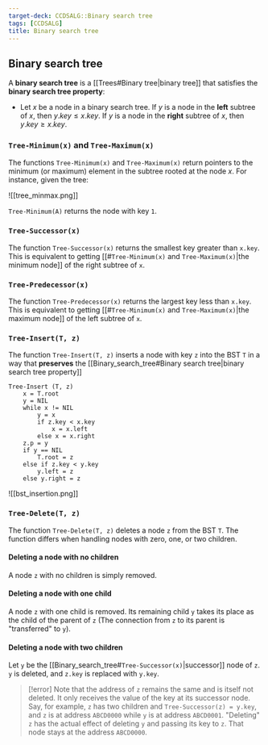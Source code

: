 ```yaml
---
target-deck: CCDSALG::Binary search tree
tags: [CCDSALG]
title: Binary search tree
---
```


## Binary search tree

A **binary search tree** is a [[Trees#Binary tree|binary tree]] that satisfies the **binary search tree property**:

- Let $x$ be a node in a binary search tree. If $y$ is a node in the **left** subtree of $x$, then $y.key \leq x.key$. If $y$ is a node in the **right** subtree of $x$, then $y.key \geq x.key$.
<!--ID: 1723125359066-->

### `Tree-Minimum(x)` and `Tree-Maximum(x)`

The functions `Tree-Minimum(x)` and `Tree-Maximum(x)` return pointers to the minimum (or maximum) element in the subtree rooted at the node $x$. For instance, given the tree:

![[tree_minmax.png]]

`Tree-Minimum(A)` returns the node with key `1`.

<!--ID: 1723125359068-->

### `Tree-Successor(x)`

The function `Tree-Successor(x)` returns the smallest key greater than `x.key`. This is equivalent to getting [[#`Tree-Minimum(x)` and `Tree-Maximum(x)`|the minimum node]] of the right subtree of `x`.

<!--ID: 1723125359071-->

### `Tree-Predecessor(x)`

The function `Tree-Predecessor(x)` returns the largest key less than `x.key`. This is equivalent to getting [[#`Tree-Minimum(x)` and `Tree-Maximum(x)`|the maximum node]] of the left subtree of `x`.

<!--ID: 1723125359073-->

### `Tree-Insert(T, z)`

The function `Tree-Insert(T, z)` inserts a node with key `z` into the BST `T` in a way that **preserves** the [[Binary_search_tree#Binary search tree|binary search tree property]]

```
Tree-Insert (T, z)
    x = T.root
    y = NIL
    while x != NIL
        y = x
        if z.key < x.key
            x = x.left
        else x = x.right
    z.p = y
    if y == NIL
        T.root = z
    else if z.key < y.key
        y.left = z
    else y.right = z
```

![[bst_insertion.png]]

<!--ID: 1723125359076-->

### `Tree-Delete(T, z)`

The function `Tree-Delete(T, z)` deletes a node `z` from the BST `T`. The function differs when handling nodes with zero, one, or two children.

<!--ID: 1723125359078-->

#### Deleting a node with no children

A node `z` with no children is simply removed.

<!--ID: 1723125359081-->

#### Deleting a node with one child

A node `z` with one child is removed. Its remaining child `y` takes its place as the child of the parent of `z` (The connection from `z` to its parent is "transferred" to `y`).

<!--ID: 1723125359085-->

#### Deleting a node with two children

Let `y` be the [[Binary_search_tree#`Tree-Successor(x)`|successor]] node of `z`. `y` is deleted, and `z.key` is replaced with `y.key`.

>[!error] Note that the address of `z` remains the same and is itself not deleted. It only receives the value of the key at its successor node.
>Say, for example, `z` has two children and `Tree-Successor(z) = y.key`, and `z` is at address `ABCD0000` while `y` is at address `ABCD0001`. "Deleting" `z` has the actual effect of deleting `y` and passing its key to `z`. That node stays at the address `ABCD0000`.

<!--ID: 1723125359088-->
